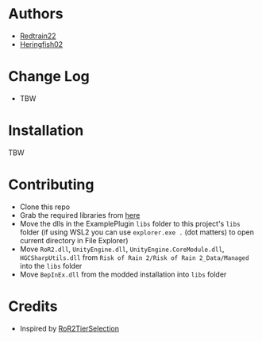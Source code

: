 # Authors
- [Redtrain22](https://github.com/Redtrain22)
- [Heringfish02](https://github.com/Heringfish02)

# Change Log
- TBW

# Installation
TBW

# Contributing
- Clone this repo
- Grab the required libraries from [here](https://github.com/xiaoxiao921/R2Boilerplate) 
- Move the dlls in the ExamplePlugin `libs` folder to this project's `libs` folder (if using WSL2 you can use `explorer.exe .` (dot matters) to open current directory in File Explorer)
- Move `RoR2.dll`, `UnityEngine.dll`, `UnityEngine.CoreModule.dll`, `HGCSharpUtils.dll` from `Risk of Rain 2/Risk of Rain 2_Data/Managed` into the `libs` folder
- Move `BepInEx.dll` from the modded installation into `libs` folder

# Credits
- Inspired by [RoR2TierSelection](https://github.com/Theray070696/RoR2TierSelection)